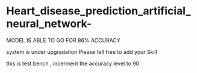 # Heart_disease_prediction_artificial_neural_network-

MODEL IS ABLE TO GO FOR 86% ACCURACY 

system is under upgradation
Please fell free to add your Skill

this is test bench , incerment the accuracy level to 90
